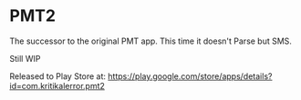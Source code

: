 # PMT2
The successor to the original PMT app. This time it doesn't Parse but SMS.

Still WIP

Released to Play Store at: https://play.google.com/store/apps/details?id=com.kritikalerror.pmt2


